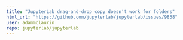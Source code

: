 ```yaml
---
title: "JupyterLab drag-and-drop copy doesn't work for folders"
html_url: "https://github.com/jupyterlab/jupyterlab/issues/9838"
user: adammclaurin
repo: jupyterlab/jupyterlab
---
```


